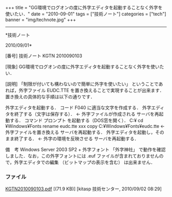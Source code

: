 ﻿+++
title = "GG環境でログオンの度に外字エディタを起動することなく外字を使いたい．"
date = "2010-09-01"
tags = ["技術ノート"]
categories = ["tech"]
banner = "img/technote.jpg"
+++

-----------------------------------------------------------------------------------------------------------------------------

*技術ノート

2010/09/01*


[番号]
技術ノート KGTN 2010090103

[現象]
GG環境でログオンの度に外字エディタを起動することなく外字を使いたい．

[説明]
「制限が付いても構わないので簡単に外字を使いたい」
ということであれば，外字ファイル EUDC.TTE
を置き換えることで実現することが出来ます．置き換えの具体的な手順は以下の通りです．

外字エディタを起動する．
コード F040 に適当な文字を作成する．
外字エディタを終了する（文字は保存する）． ← 外字ファイルが作成される
サーバを再起動する．
コマンド プロンプト を起動する（DOS窓を開く）．
C:¥
cd ¥Windows¥Fonts
rename eudc.tte xxx
copy C:¥Windows¥Fonts¥eudc.tte ← 外字ファイルを置き換える
サーバを再起動する．
外字エディタを起動し，そのまま終了する． ← 外字の環境を反映させる
サーバを再起動する．

備　考
Windows Server 2003 SP2 + 外字フォント 「外字神社」
で動作を確認しました．なお，この外字フォントには .euf
ファイルが含まれておりませんので，外字エディタでの編集
（ビットマップの表示を含む） は出来ません．


### ファイル

 
 


[KGTN2010090103.pdf](http://techreport.kitasp.net/attachments/download/302/KGTN2010090103.pdf)
 [(71.9 KB)] [kitasp 技術センター, 2010/09/02
08:29]


 


 

